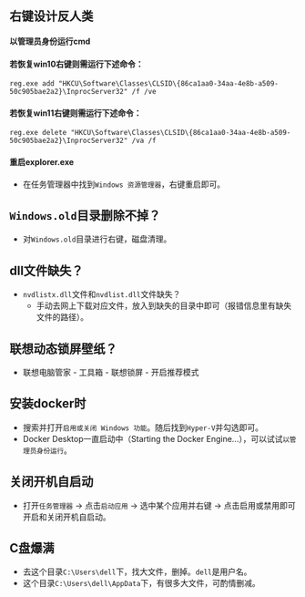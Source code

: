 ## 右键设计反人类
#### 以管理员身份运行cmd
#### 若恢复win10右键则需运行下述命令：
`reg.exe add "HKCU\Software\Classes\CLSID\{86ca1aa0-34aa-4e8b-a509-50c905bae2a2}\InprocServer32" /f /ve`
#### 若恢复win11右键则需运行下述命令：
`reg.exe delete "HKCU\Software\Classes\CLSID\{86ca1aa0-34aa-4e8b-a509-50c905bae2a2}\InprocServer32" /va /f`
#### 重启explorer.exe
* 在任务管理器中找到`Windows 资源管理器`，右键重启即可。

## `Windows.old`目录删除不掉？
* 对`Windows.old`目录进行右键，磁盘清理。

## dll文件缺失？
* `nvdlistx.dll`文件和`nvdlist.dll`文件缺失？
  - 手动去网上下载对应文件，放入到缺失的目录中即可（报错信息里有缺失文件的路径）。

## 联想动态锁屏壁纸？
* 联想电脑管家 - 工具箱 - 联想锁屏 - 开启推荐模式

## 安装docker时
* 搜索并打开`启用或关闭 Windows 功能`。随后找到`Hyper-V`并勾选即可。
* Docker Desktop一直启动中（Starting the Docker Engine...），可以试试`以管理员身份运行`。

## 关闭开机自启动
* 打开`任务管理器` -> 点击`启动应用` -> 选中某个应用并右键 -> 点击启用或禁用即可开启和关闭开机自启动。

## C盘爆满
* 去这个目录`C:\Users\dell`下，找大文件，删掉。`dell`是用户名。
* 这个目录`C:\Users\dell\AppData`下，有很多大文件，可酌情删减。
